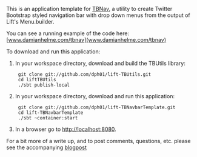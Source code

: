 This is an application template for [TBNav](https://github.com/dph01/lift-TBUtils), a utility to create Twitter Bootstrap styled navigation
bar with drop down menus from the output of Lift's Menu.builder. 

You can see a running example of the code here: [www.damianhelme.com/tbnav](www.damianhelme.com/tbnav)

To download and run this application:

1. In your workspace directory, download and build the TBUtils library:

        git clone git://github.com/dph01/lift-TBUtils.git
        cd liftTBUtils
        ./sbt publish-local

2. In your workspace directory, download and run this application:
       
        git clone git://github.com/dph01/lift-TBNavbarTemplate.git
        cd lift-TBNavbarTemplate
        ./sbt ~container:start

3. In a browser go to [http://localhost:8080](http://localhost:8080).

For a bit more of a write up, and to post comments, questions, etc. please see the accompanying [blogpost](http://tech.damianhelme.com/twitter-bootstrap-navbar-dropdowns-and-lifts)
